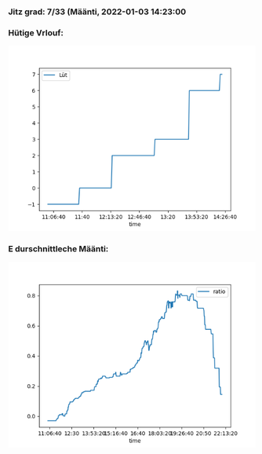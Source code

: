 ### Jitz grad: 7/33 (Määnti, 2022-01-03 14:23:00

### Hütige Vrlouf:
![Graph](Today.png)

### E durschnittleche Määnti:
![Graph](Määnti.png)
